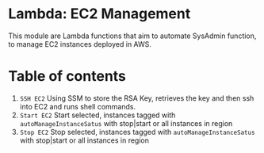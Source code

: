 # Lambda: EC2 Management

This module are Lambda functions that aim to automate SysAdmin function, to manage EC2 instances deployed in AWS. 


# Table of contents

1. `SSH EC2`    Using SSM to store the RSA Key, retrieves the key and then ssh into EC2 and runs shell commands.
2. `Start EC2`  Start selected, instances tagged with `autoManageInstanceSatus` with stop|start or all instances in region
3. `Stop EC2`   Stop selected, instances tagged with `autoManageInstanceSatus` with stop|start or all instances in region
